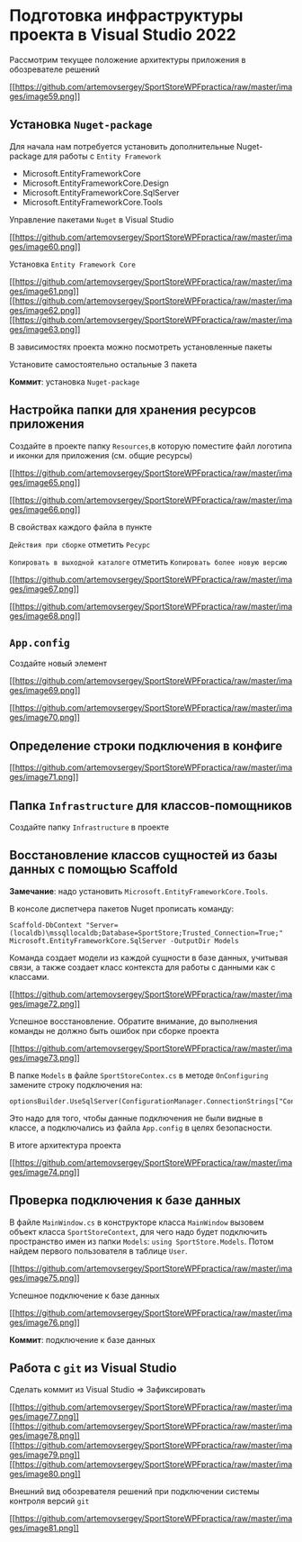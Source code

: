# Подготовка инфраструктуры проекта в Visual Studio 2022

Рассмотрим текущее положение архитектуры приложения в обозревателе решений

[[https://github.com/artemovsergey/SportStoreWPFpractica/raw/master/images/image59.png]]


## Установка ```Nuget-package```

Для начала нам потребуется установить дополнительные Nuget-package для работы с ```Entity Framework```

- Microsoft.EntityFrameworkCore
- Microsoft.EntityFrameworkCore.Design
- Microsoft.EntityFrameworkCore.SqlServer
- Microsoft.EntityFrameworkCore.Tools

Управление пакетами ```Nuget``` в Visual Studio

[[https://github.com/artemovsergey/SportStoreWPFpractica/raw/master/images/image60.png]]

Установка ```Entity Framework Core```

[[https://github.com/artemovsergey/SportStoreWPFpractica/raw/master/images/image61.png]]
[[https://github.com/artemovsergey/SportStoreWPFpractica/raw/master/images/image62.png]]
[[https://github.com/artemovsergey/SportStoreWPFpractica/raw/master/images/image63.png]]

В зависимостях проекта можно посмотреть установленные пакеты

Установите самостоятельно остальные 3 пакета

**Коммит**: установка ```Nuget-package```

## Настройка папки для хранения ресурсов приложения

Создайте в проекте папку ```Resources```,в которую поместите файл логотипа и иконки для приложения (см. общие ресурсы)

[[https://github.com/artemovsergey/SportStoreWPFpractica/raw/master/images/image65.png]]

[[https://github.com/artemovsergey/SportStoreWPFpractica/raw/master/images/image66.png]]

В свойствах каждого файла в пункте 

```Действия при сборке``` отметить ```Ресурс```

```Копировать в выходной каталоге``` отметить ```Копировать более новую версию```


[[https://github.com/artemovsergey/SportStoreWPFpractica/raw/master/images/image67.png]]

[[https://github.com/artemovsergey/SportStoreWPFpractica/raw/master/images/image68.png]]

## ```App.config```

Создайте новый элемент

[[https://github.com/artemovsergey/SportStoreWPFpractica/raw/master/images/image69.png]]

[[https://github.com/artemovsergey/SportStoreWPFpractica/raw/master/images/image70.png]]

## Определение строки подключения в конфиге

[[https://github.com/artemovsergey/SportStoreWPFpractica/raw/master/images/image71.png]]



## Папка ```Infrastructure``` для классов-помощников

Создайте папку ```Infrastructure``` в проекте

## Восстановление классов сущностей из базы данных с помощью Scaffold

**Замечание**: надо установить ```Microsoft.EntityFrameworkCore.Tools```.

В консоле диспетчера пакетов Nuget прописать команду:

```Scaffold-DbContext "Server=(localdb)\mssqllocaldb;Database=SportStore;Trusted_Connection=True;" Microsoft.EntityFrameworkCore.SqlServer -OutputDir Models```

Команда создает модели из каждой сущности в базе данных, учитывая связи, а также создает класс контекста для работы с данными как с классами.

[[https://github.com/artemovsergey/SportStoreWPFpractica/raw/master/images/image72.png]]

Успешное восстановление. Обратите внимание, до выполнения команды не должно быть ошибок при сборке проекта

[[https://github.com/artemovsergey/SportStoreWPFpractica/raw/master/images/image73.png]]

В папке ```Models``` в файле ```SportStoreContex.cs``` в методе ```OnConfiguring``` замените строку подключения на:

```Csharp
optionsBuilder.UseSqlServer(ConfigurationManager.ConnectionStrings["ConnectionLocalDb"].ToString());
```
Это надо для того, чтобы данные подключения не были видные в классе, а подключались из файла ```App.config``` в целях безопасности.

В итоге архитектура проекта

[[https://github.com/artemovsergey/SportStoreWPFpractica/raw/master/images/image74.png]]

## Проверка подключения к базе данных

В файле ```MainWindow.cs``` в конструкторе класса ```MainWindow``` вызовем объект класса ```SportStoreContext```, для чего надо будет подключить пространство имен из папки ```Models```:  ```using SportStore.Models```. Потом найдем первого пользователя в таблице ```User```.

[[https://github.com/artemovsergey/SportStoreWPFpractica/raw/master/images/image75.png]]

Успешное подключение к базе данных

[[https://github.com/artemovsergey/SportStoreWPFpractica/raw/master/images/image76.png]]

**Коммит**: подключение к базе данных

## Работа c ```git``` из Visual Studio

Сделать коммит из Visual Studio => Зафиксировать

[[https://github.com/artemovsergey/SportStoreWPFpractica/raw/master/images/image77.png]]
[[https://github.com/artemovsergey/SportStoreWPFpractica/raw/master/images/image78.png]]
[[https://github.com/artemovsergey/SportStoreWPFpractica/raw/master/images/image79.png]]
[[https://github.com/artemovsergey/SportStoreWPFpractica/raw/master/images/image80.png]]

Внешний вид обозревателя решений при подключении системы контроля версий ```git```

[[https://github.com/artemovsergey/SportStoreWPFpractica/raw/master/images/image81.png]]


